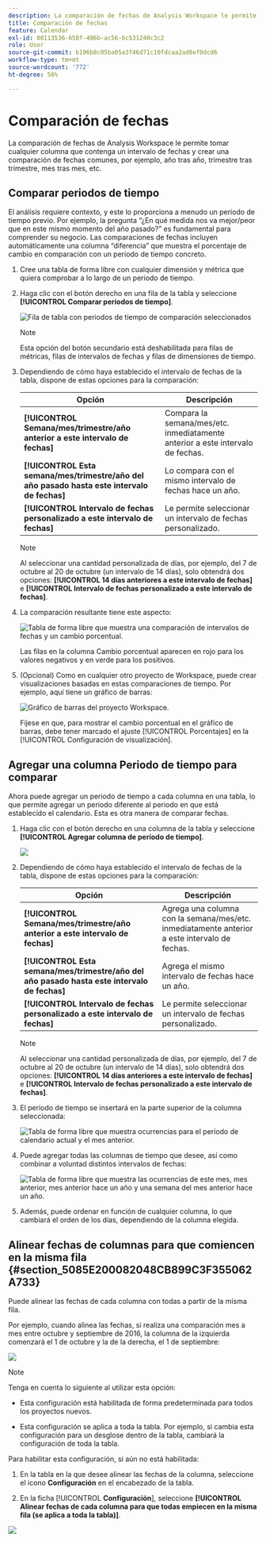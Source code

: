 ```yaml
---
description: La comparación de fechas de Analysis Workspace le permite tomar cualquier columna que contenga un intervalo de fechas y crear una comparación de fechas comunes, por ejemplo, año tras año, trimestre tras trimestre, mes tras mes, etc.
title: Comparación de fechas
feature: Calendar
exl-id: 08113536-658f-486b-ac56-6c531240c3c2
role: User
source-git-commit: b196b8c05ba05a3f46d71c10fdcaa2ad8ef0dcd6
workflow-type: tm+mt
source-wordcount: '772'
ht-degree: 56%

---
```


# Comparación de fechas

La comparación de fechas de Analysis Workspace le permite tomar cualquier columna que contenga un intervalo de fechas y crear una comparación de fechas comunes, por ejemplo, año tras año, trimestre tras trimestre, mes tras mes, etc.

## Comparar periodos de tiempo

El análisis requiere contexto, y este lo proporciona a menudo un periodo de tiempo previo. Por ejemplo, la pregunta “¿En qué medida nos va mejor/peor que en este mismo momento del año pasado?” es fundamental para comprender su negocio. Las comparaciones de fechas incluyen automáticamente una columna “diferencia” que muestra el porcentaje de cambio en comparación con un periodo de tiempo concreto.

1. Cree una tabla de forma libre con cualquier dimensión y métrica que quiera comprobar a lo largo de un periodo de tiempo.
1. Haga clic con el botón derecho en una fila de la tabla y seleccione **[!UICONTROL Comparar periodos de tiempo]**.

   ![Fila de tabla con periodos de tiempo de comparación seleccionados](assets/compare-time.png)

   >[!NOTE]
   >
   >Esta opción del botón secundario está deshabilitada para filas de métricas, filas de intervalos de fechas y filas de dimensiones de tiempo.

1. Dependiendo de cómo haya establecido el intervalo de fechas de la tabla, dispone de estas opciones para la comparación:

   | Opción | Descripción |
   |---|---|
   | **[!UICONTROL Semana/mes/trimestre/año anterior a este intervalo de fechas]** | Compara la semana/mes/etc. inmediatamente anterior a este intervalo de fechas. |
   | **[!UICONTROL Esta semana/mes/trimestre/año del año pasado hasta este intervalo de fechas]** | Lo compara con el mismo intervalo de fechas hace un año. |
   | **[!UICONTROL Intervalo de fechas personalizado a este intervalo de fechas]** | Le permite seleccionar un intervalo de fechas personalizado. |

   >[!NOTE]
   >
   >Al seleccionar una cantidad personalizada de días, por ejemplo, del 7 de octubre al 20 de octubre (un intervalo de 14 días), solo obtendrá dos opciones: **[!UICONTROL 14 días anteriores a este intervalo de fechas]** e **[!UICONTROL Intervalo de fechas personalizado a este intervalo de fechas]**.

1. La comparación resultante tiene este aspecto:

   ![Tabla de forma libre que muestra una comparación de intervalos de fechas y un cambio porcentual.](assets/compare-time-result.png)

   Las filas en la columna Cambio porcentual aparecen en rojo para los valores negativos y en verde para los positivos.

1. (Opcional) Como en cualquier otro proyecto de Workspace, puede crear visualizaciones basadas en estas comparaciones de tiempo. Por ejemplo, aquí tiene un gráfico de barras:

   ![Gráfico de barras del proyecto Workspace.](assets/compare-time-barchart.png)

   Fíjese en que, para mostrar el cambio porcentual en el gráfico de barras, debe tener marcado el ajuste [!UICONTROL Porcentajes] en la [!UICONTROL Configuración de visualización].

## Agregar una columna Periodo de tiempo para comparar

Ahora puede agregar un periodo de tiempo a cada columna en una tabla, lo que permite agregar un periodo diferente al periodo en que está establecido el calendario. Esta es otra manera de comparar fechas.

1. Haga clic con el botón derecho en una columna de la tabla y seleccione **[!UICONTROL Agregar columna de período de tiempo]**.

   ![](assets/add-time-period-column.png)

1. Dependiendo de cómo haya establecido el intervalo de fechas de la tabla, dispone de estas opciones para la comparación:

   | Opción | Descripción |
   |---|---|
   | **[!UICONTROL Semana/mes/trimestre/año anterior a este intervalo de fechas]** | Agrega una columna con la semana/mes/etc. inmediatamente anterior a este intervalo de fechas. |
   | **[!UICONTROL Esta semana/mes/trimestre/año del año pasado hasta este intervalo de fechas]** | Agrega el mismo intervalo de fechas hace un año. |
   | **[!UICONTROL Intervalo de fechas personalizado a este intervalo de fechas]** | Le permite seleccionar un intervalo de fechas personalizado. |

   >[!NOTE]
   >
   >Al seleccionar una cantidad personalizada de días, por ejemplo, del 7 de octubre al 20 de octubre (un intervalo de 14 días), solo obtendrá dos opciones: **[!UICONTROL 14 días anteriores a este intervalo de fechas]** e **[!UICONTROL Intervalo de fechas personalizado a este intervalo de fechas]**.

1. El periodo de tiempo se insertará en la parte superior de la columna seleccionada:

   ![Tabla de forma libre que muestra ocurrencias para el período de calendario actual y el mes anterior.](assets/add-time-period-column2.png)

1. Puede agregar todas las columnas de tiempo que desee, así como combinar a voluntad distintos intervalos de fechas:

   ![Tabla de forma libre que muestra las ocurrencias de este mes, mes anterior, mes anterior hace un año y una semana del mes anterior hace un año.](assets/add-time-period-column4.png)

1. Además, puede ordenar en función de cualquier columna, lo que cambiará el orden de los días, dependiendo de la columna elegida.

## Alinear fechas de columnas para que comiencen en la misma fila {#section_5085E200082048CB899C3F355062A733}

Puede alinear las fechas de cada columna con todas a partir de la misma fila.

Por ejemplo, cuando alinea las fechas, si realiza una comparación mes a mes entre octubre y septiembre de 2016, la columna de la izquierda comenzará el 1 de octubre y la de la derecha, el 1 de septiembre:

![](assets/add-time-period-column3.png)

>[!NOTE]
>
>Tenga en cuenta lo siguiente al utilizar esta opción:
>
>* Esta configuración está habilitada de forma predeterminada para todos los proyectos nuevos.
>
>* Esta configuración se aplica a toda la tabla. Por ejemplo, si cambia esta configuración para un desglose dentro de la tabla, cambiará la configuración de toda la tabla.
>

Para habilitar esta configuración, si aún no está habilitada:

1. En la tabla en la que desee alinear las fechas de la columna, seleccione el icono **Configuración** en el encabezado de la tabla.

1. En la ficha [!UICONTROL **Configuración**], seleccione **[!UICONTROL Alinear fechas de cada columna para que todas empiecen en la misma fila (se aplica a toda la tabla)]**.

![](assets/date-comparison-setting.png)

